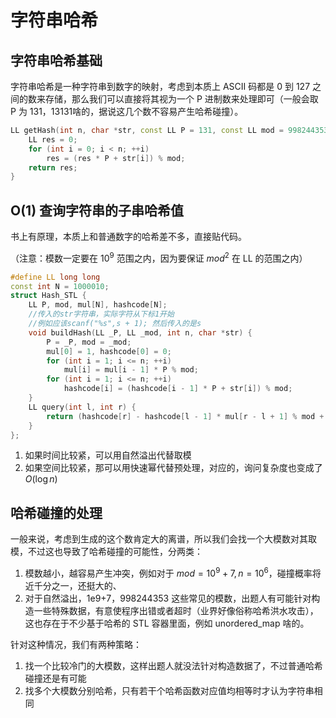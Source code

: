 # 字符串哈希



## 字符串哈希基础

字符串哈希是一种字符串到数字的映射，考虑到本质上 ASCII 码都是 0 到 127 之间的数来存储，那么我们可以直接将其视为一个 P 进制数来处理即可（一般会取 P 为 131，13131啥的，据说这几个数不容易产生哈希碰撞）。

```cpp
LL getHash(int n, char *str, const LL P = 131, const LL mod = 998244353) {
    LL res = 0;
    for (int i = 0; i < n; ++i)
        res = (res * P + str[i]) % mod;
    return res;
}
```

## O(1) 查询字符串的子串哈希值

书上有原理，本质上和普通数字的哈希差不多，直接贴代码。

（注意：模数一定要在 $10^9$ 范围之内，因为要保证 $mod^2$ 在 LL 的范围之内）

```cpp
#define LL long long
const int N = 1000010;
struct Hash_STL {
    LL P, mod, mul[N], hashcode[N];
    //传入的str字符串，实际字符从下标1开始
    //例如应该scanf("%s",s + 1); 然后传入的是s
    void buildHash(LL _P, LL _mod, int n, char *str) {
        P = _P, mod = _mod;
        mul[0] = 1, hashcode[0] = 0;
        for (int i = 1; i <= n; ++i)
            mul[i] = mul[i - 1] * P % mod;
        for (int i = 1; i <= n; ++i)
            hashcode[i] = (hashcode[i - 1] * P + str[i]) % mod;
    }
    LL query(int l, int r) {
        return (hashcode[r] - hashcode[l - 1] * mul[r - l + 1] % mod + mod) % mod;
    }
};
```

1. 如果时间比较紧，可以用自然溢出代替取模
2. 如果空间比较紧，那可以用快速幂代替预处理，对应的，询问复杂度也变成了 $O(\log n)$

## 哈希碰撞的处理

一般来说，考虑到生成的这个数肯定大的离谱，所以我们会找一个大模数对其取模，不过这也导致了哈希碰撞的可能性，分两类：

1. 模数越小，越容易产生冲突，例如对于 $mod=10^9+7,n=10^6$，碰撞概率将近千分之一，还挺大的、
2. 对于自然溢出，1e9+7，998244353 这些常见的模数，出题人有可能针对构造一些特殊数据，有意使程序出错或者超时（业界好像俗称哈希洪水攻击），这也存在于不少基于哈希的 STL 容器里面，例如 unordered_map 啥的。

针对这种情况，我们有两种策略：

1. 找一个比较冷门的大模数，这样出题人就没法针对构造数据了，不过普通哈希碰撞还是有可能
2. 找多个大模数分别哈希，只有若干个哈希函数对应值均相等时才认为字符串相同
